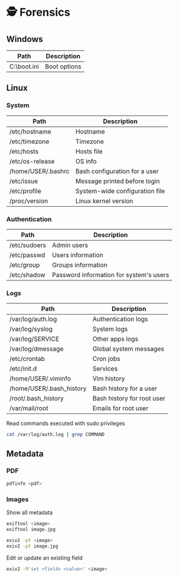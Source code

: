 # 🕵️ Forensics

## Windows

| Path        | Description  |
| ----------- | ------------ |
| C:\boot.ini | Boot options |

## Linux

### System

| Path               | Description                    |
| ------------------ | ------------------------------ |
| /etc/hostname      | Hostname                       |
| /etc/timezone      | Timezone                       |
| /etc/hosts         | Hosts file                     |
| /etc/os-release    | OS info                        |
| /home/USER/.bashrc | Bash configuration for a user  |
| /etc/issue         | Message printed before login   |
| /etc/profile       | System-wide configuration file |
| /proc/version      | Linux kernel version           |

### Authentication

| Path         | Description                             |
| ------------ | --------------------------------------- |
| /etc/sudoers | Admin users                             |
| /etc/passwd  | Users information                       |
| /etc/group   | Groups information                      |
| /etc/shadow  | Password information for system's users |

### Logs

| Path                     | Description                |
| ------------------------ | -------------------------- |
| /var/log/auth.log        | Authentication logs        |
| /var/log/syslog          | System logs                |
| /var/log/SERVICE         | Other apps logs            |
| /var/log/dmessage        | Global system messages     |
| /etc/crontab             | Cron jobs                  |
| /etc/init.d              | Services                   |
| /home/USER/.viminfo      | Vim history                |
| /home/USER/.bash_history | Bash history for a user    |
| /root/.bash_history      | Bash history for root user |
| /var/mail/root           | Emails for root user       |

Read commands executed with sudo privileges

```bash
cat /var/log/auth.log | grep COMMAND
```

## Metadata

### PDF

```bash
pdfinfo <pdf>
```

### Images

Show all metadata

```bash
exiftool <image>
exiftool image.jpg

exiv2 -pt <image>
exiv2 -pt image.jpg
```

Edit or update an existing field

```bash
exiv2 -M'set <field> <value>' <image>
```
